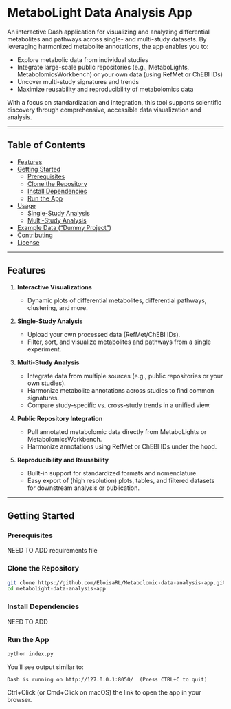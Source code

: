 # MetaboLight Data Analysis App

An interactive Dash application for visualizing and analyzing differential metabolites and pathways across single- and multi-study datasets. By leveraging harmonized metabolite annotations, the app enables you to:

- Explore metabolic data from individual studies
- Integrate large-scale public repositories (e.g., MetaboLights, MetabolomicsWorkbench) or your own data (using RefMet or ChEBI IDs)
- Uncover multi-study signatures and trends
- Maximize reusability and reproducibility of metabolomics data

With a focus on standardization and integration, this tool supports scientific discovery through comprehensive, accessible data visualization and analysis.

---

## Table of Contents

- [Features](#features)  
- [Getting Started](#getting-started)  
  - [Prerequisites](#prerequisites)  
  - [Clone the Repository](#clone-the-repository)  
  - [Install Dependencies](#install-dependencies)  
  - [Run the App](#run-the-app)  
- [Usage](#usage)  
  - [Single-Study Analysis](#single-study-analysis)  
  - [Multi-Study Analysis](#multi-study-analysis)  
- [Example Data (“Dummy Project”)](#example-data-dummy-project)  
- [Contributing](#contributing)  
- [License](#license)  

---

## Features

1. **Interactive Visualizations**  
   - Dynamic plots of differential metabolites, differential pathways, clustering, and more.  

2. **Single-Study Analysis**  
   - Upload your own processed data (RefMet/ChEBI IDs).  
   - Filter, sort, and visualize metabolites and pathways from a single experiment.

3. **Multi-Study Analysis**  
   - Integrate data from multiple sources (e.g., public repositories or your own studies).  
   - Harmonize metabolite annotations across studies to find common signatures.  
   - Compare study-specific vs. cross-study trends in a unified view.

4. **Public Repository Integration**  
   - Pull annotated metabolomic data directly from MetaboLights or MetabolomicsWorkbench.  
   - Harmonize annotations using RefMet or ChEBI IDs under the hood.

5. **Reproducibility and Reusability**  
   - Built-in support for standardized formats and nomenclature.  
   - Easy export of (high resolution) plots, tables, and filtered datasets for downstream analysis or publication.

---

## Getting Started

### Prerequisites
NEED TO ADD requirements file

### Clone the Repository

```bash
git clone https://github.com/EloisaRL/Metabolomic-data-analysis-app.git
cd metabolight-data-analysis-app
```

### Install Dependencies
NEED TO ADD

### Run the App 

```bash
python index.py
```
You’ll see output similar to:

```console
Dash is running on http://127.0.0.1:8050/  (Press CTRL+C to quit)
```
Ctrl+Click (or Cmd+Click on macOS) the link to open the app in your browser.
